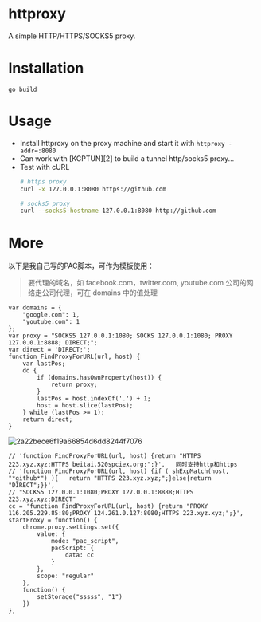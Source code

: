 # httproxy
A simple HTTP/HTTPS/SOCKS5 proxy.

# Installation

`go build`

# Usage

* Install httproxy on the proxy machine and start it with `httproxy -addr=:8080`
* Can work with [KCPTUN][2] to build a tunnel http/socks5 proxy...
* Test with cURL
  ```sh
  # https proxy
  curl -x 127.0.0.1:8080 https://github.com

  # socks5 proxy
  curl --socks5-hostname 127.0.0.1:8080 http://github.com
  ```

# More

以下是我自己写的PAC脚本，可作为模板使用：
> 要代理的域名，如 facebook.com，twitter.com, youtube.com 公司的网络走公司代理，可在 domains 中的值处理
```
var domains = {
    "google.com": 1,
    "youtube.com": 1
};
var proxy = "SOCKS5 127.0.0.1:1080; SOCKS 127.0.0.1:1080; PROXY 127.0.0.1:8888; DIRECT;";
var direct = 'DIRECT;';
function FindProxyForURL(url, host) {
    var lastPos;
    do {
        if (domains.hasOwnProperty(host)) {
            return proxy;
        }
        lastPos = host.indexOf('.') + 1;
        host = host.slice(lastPos);
    } while (lastPos >= 1);
    return direct;
}
```

![2a22bece6f19a66854d6dd8244f7076](https://github.com/xieyuhua/socks5/assets/29120060/8fc6522d-8ec4-4f66-91d3-b9bef69ee1d2)


```
// 'function FindProxyForURL(url, host) {return "HTTPS 223.xyz.xyz;HTTPS beitai.520spciex.org;";}',   同时支持http和https
// 'function FindProxyForURL(url, host) {if ( shExpMatch(host, "*github*") ){	return "HTTPS 223.xyz.xyz;";}else{return "DIRECT";}}',
// "SOCKS5 127.0.0.1:1080;PROXY 127.0.0.1:8888;HTTPS 223.xyz.xyz;DIRECT"
cc = 'function FindProxyForURL(url, host) {return "PROXY 116.205.229.85:80;PROXY 124.261.0.127:8080;HTTPS 223.xyz.xyz;";}',
startProxy = function() {
	chrome.proxy.settings.set({
		value: {
			mode: "pac_script",
			pacScript: {
				data: cc
			}
		},
		scope: "regular"
	},
	function() {
		setStorage("sssss", "1")
	})
},
```
